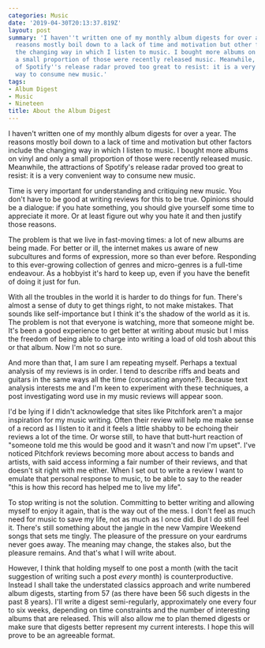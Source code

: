 ```yaml
---
categories: Music
date: '2019-04-30T20:13:37.819Z'
layout: post
summary: 'I haven''t written one of my monthly album digests for over a year. The
  reasons mostly boil down to a lack of time and motivation but other factors include
  the changing way in which I listen to music. I bought more albums on vinyl and only
  a small proportion of those were recently released music. Meanwhile, the attractions
  of Spotify''s release radar proved too great to resist: it is a very convenient
  way to consume new music.'
tags:
- Album Digest
- Music
- Nineteen
title: About the Album Digest
---
```


I haven't written one of my monthly album digests for over a year. The reasons mostly boil down to a lack of time and motivation but other factors include the changing way in which I listen to music. I bought more albums on vinyl and only a small proportion of those were recently released music. Meanwhile, the attractions of Spotify's release radar proved too great to resist: it is a very convenient way to consume new music.

Time is very important for understanding and critiquing new music. You don't have to be good at writing reviews for this to be true. Opinions should be a dialogue: if you hate something, you should give yourself some time to appreciate it more. Or at least figure out why you hate it and then justify those reasons.

The problem is that we live in fast-moving times: a lot of new albums are being made. For better or ill, the internet makes us aware of new subcultures and forms of expression, more so than ever before. Responding to this ever-growing collection of genres and micro-genres is a full-time endeavour. As a hobbyist it's hard to keep up, even if you have the benefit of doing it just for fun. 

With all the troubles in the world it is harder to do things for fun. There's almost a sense of duty to get things right, to not make mistakes. That sounds like self-importance but I think it's the shadow of the world as it is. The problem is not that everyone is watching, more that someone might be. It's been a good experience to get better at writing about music but I miss the freedom of being able to charge into writing a load of old tosh about this or that album. Now I'm not so sure. 

And more than that, I am sure I am repeating myself. Perhaps a textual analysis of my reviews is in order. I tend to describe riffs and beats and guitars in the same ways all the time (coruscating anyone?). Because text analysis interests me and I'm keen to experiment with these techniques, a post investigating word use in my music reviews will appear soon. 

I'd be lying if I didn't acknowledge that sites like Pitchfork aren't a major inspiration for my music writing. Often their review will help me make sense of a record as I listen to it and it feels a little shabby to be echoing their reviews a lot of the time. Or worse still, to have that butt-hurt reaction of "someone told me this would be good and it wasn't and now I'm upset". I've noticed Pitchfork reviews becoming more about access to bands and artists, with said access informing a fair number of their reviews, and that doesn't sit right with me either. When I set out to write a review I want to emulate that personal response to music, to be able to say to the reader "this is how this record has helped me to live my life".

To stop writing is not the solution. Committing to better writing and allowing myself to enjoy it again, that is the way out of the mess. I don't feel as much need for music to save my life, not as much as I once did. But I do still feel it. There's still something about the jangle in the new Vampire Weekend songs that sets me tingly. The pleasure of the pressure on your eardrums never goes away. The meaning may change, the stakes also, but the pleasure remains.  And that's what I will write about.

However, I think that holding myself to one post a month (with the tacit suggestion of writing such a post *every* month) is counterproductive. Instead I shall take the understated classics approach and write numbered album digests, starting from 57 (as there have been 56 such digests in the past 8 years). I'll write a digest semi-regularly, approximately one every four to six weeks, depending on time constraints and the number of interesting albums that are released. This will also allow me to plan themed digests or make sure that digests better represent my current interests. I hope this will prove to be an agreeable format.